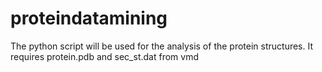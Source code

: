 # proteindatamining
The python script will be used for the analysis of the protein structures.
It requires protein.pdb and sec_st.dat from vmd
